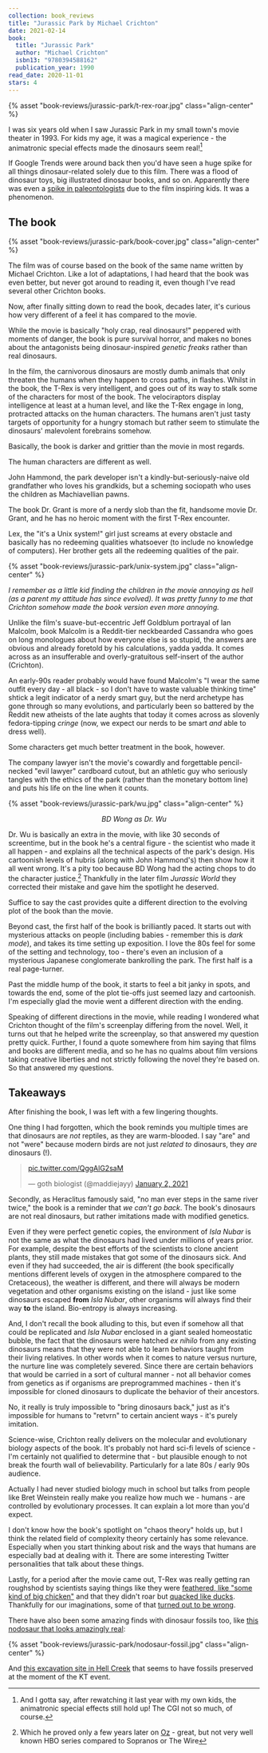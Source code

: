 ```yaml
---
collection: book_reviews
title: "Jurassic Park by Michael Crichton"
date: 2021-02-14
book:
  title: "Jurassic Park"
  author: "Michael Crichton"
  isbn13: "9780394588162"
  publication_year: 1990
read_date: 2020-11-01
stars: 4
---
```


{% asset "book-reviews/jurassic-park/t-rex-roar.jpg" class="align-center" %}

I was six years old when I saw Jurassic Park in my small town's movie theater in 1993. For kids my age, it was a magical experience - the animatronic special effects made the dinosaurs seem real![^rewatch]

[^rewatch]:
    And I gotta say, after rewatching it last year with my own kids, the animatronic special effects still hold up! The CGI not so much, of course.

If Google Trends were around back then you'd have seen a huge spike for all things dinosaur-related solely due to this film. There was a flood of dinosaur toys, big illustrated dinosaur books, and so on. Apparently there was even a [spike in paleontologists](https://www.theguardian.com/science/2018/dec/23/jurassic-park-film-inspires-new-era-of-dinosaur-discoveries) due to the film inspiring kids. It was a phenomenon.

## The book

{% asset "book-reviews/jurassic-park/book-cover.jpg" class="align-center" %}

The film was of course based on the book of the same name written by Michael Crichton. Like a lot of adaptations, I had heard that the book was even better, but never got around to reading it, even though I've read several other Crichton books.

Now, after finally sitting down to read the book, decades later, it's curious how very different of a feel it has compared to the movie.

While the movie is basically "holy crap, real dinosaurs!" peppered with moments of danger, the book is pure survival horror, and makes no bones about the antagonists being dinosaur-inspired *genetic freaks* rather than real dinosaurs.

In the film, the carnivorous dinosaurs are mostly dumb animals that only threaten the humans when they happen to cross paths, in flashes. Whilst in the book, the T-Rex is very intelligent, and goes out of its way to stalk some of the characters for most of the book. The velociraptors display intelligence at least at a human level, and like the T-Rex engage in long, protracted attacks on the human characters. The humans aren't just tasty targets of opportunity for a hungry stomach but rather seem to stimulate the dinosaurs' malevolent forebrains somehow.

Basically, the book is darker and grittier than the movie in most regards.

The human characters are different as well.

John Hammond, the park developer isn't a kindly-but-seriously-naive old grandfather who loves his grandkids, but a scheming sociopath who uses the children as Machiavellian pawns.

The book Dr. Grant is more of a nerdy slob than the fit, handsome movie Dr. Grant, and he has no heroic moment with the first T-Rex encounter.

Lex, the "it's a Unix system!" girl just screams at every obstacle and basically has no redeeming qualities whatsoever (to include no knowledge of computers). Her brother gets all the redeeming qualities of the pair.

{% asset "book-reviews/jurassic-park/unix-system.jpg" class="align-center" %}
<p>
  <em>I remember as a little kid finding the children in the movie annoying as hell (as a parent my attitude has since evolved). It was pretty funny to me that Crichton somehow made the book version even more annoying.</em>
</p>

Unlike the film's suave-but-eccentric Jeff Goldblum portrayal of Ian Malcolm, book Malcolm is a Reddit-tier neckbearded Cassandra who goes on long monologues about how everyone else is so stupid, the answers are obvious and already foretold by his calculations, yadda yadda. It comes across as an insufferable and overly-gratuitous self-insert of the author (Crichton).

An early-90s reader probably would have found Malcolm's "I wear the same outfit every day - all black - so I don't have to waste valuable thinking time" shtick a legit indicator of a nerdy smart guy, but the nerd archetype has gone through so many evolutions, and particularly been so battered by the Reddit new atheists of the late aughts that today it comes across as slovenly fedora-tipping *cringe* (now, we expect our nerds to be smart *and* able to dress well).

Some characters get much better treatment in the book, however.

The company lawyer isn't the movie's cowardly and forgettable pencil-necked "evil lawyer" cardboard cutout, but an athletic guy who seriously tangles with the ethics of the park (rather than the monetary bottom line) and puts his life on the line when it counts.

{% asset "book-reviews/jurassic-park/wu.jpg" class="align-center" %}
<div style="text-align:center;">
  <p><em>BD Wong as Dr. Wu</em></p>
</div>

Dr. Wu is basically an extra in the movie, with like 30 seconds of screentime, but in the book he's a central figure - the scientist who made it all happen - and explains all the technical aspects of the park's design. His cartoonish levels of hubris (along with John Hammond's) then show how it all went wrong. It's a pity too because BD Wong had the acting chops to do the character justice.[^oz] Thankfully in the later film *Jurassic World* they corrected their mistake and gave him the spotlight he deserved.

[^oz]:
    Which he proved only a few years later on [Oz](https://en.wikipedia.org/wiki/Oz_(TV_series)) - great, but not very well known HBO series compared to Sopranos or The Wire

Suffice to say the cast provides quite a different direction to the evolving plot of the book than the movie.

Beyond cast, the first half of the book is brilliantly paced. It starts out with mysterious attacks on people (including babies - remember this is *dark mode*), and takes its time setting up exposition. I love the 80s feel for some of the setting and technology, too - there's even an inclusion of a mysterious Japanese conglomerate bankrolling the park. The first half is a real page-turner.

Past the middle hump of the book, it starts to feel a bit janky in spots, and towards the end, some of the plot tie-offs just seemed lazy and cartoonish. I'm especially glad the movie went a different direction with the ending.

Speaking of different directions in the movie, while reading I wondered what Crichton thought of the film's screenplay differing from the novel. Well, it turns out that he helped write the screenplay, so that answered my question pretty quick. Further, I found a quote somewhere from him saying that films and books are different media, and so he has no qualms about film versions taking creative liberties and not strictly following the novel they're based on. So that answered my questions.

## Takeaways

After finishing the book, I was left with a few lingering thoughts.

One thing I had forgotten, which the book reminds you multiple times are that dinosaurs are *not* reptiles, as they are warm-blooded. I say "are" and not "were" because modern birds are not just *related to* dinosaurs, they *are* dinosaurs (!).

<blockquote class="twitter-tweet"><p lang="und" dir="ltr"><a href="https://t.co/QggAlG2saM">pic.twitter.com/QggAlG2saM</a></p>&mdash; goth biologist (@maddiejayy) <a href="https://twitter.com/maddiejayy/status/1345477643307606016?ref_src=twsrc%5Etfw">January 2, 2021</a></blockquote>

Secondly, as Heraclitus famously said, "no man ever steps in the same river twice," the book is a reminder that *we can't go back*. The book's dinosaurs are not real dinosaurs, but rather imitations made with modified genetics.

Even if they were perfect genetic copies, the environment of *Isla Nubar* is not the same as what the dinosaurs had lived under millions of years prior. For example, despite the best efforts of the scientists to clone ancient plants, they still made mistakes that got some of the dinosaurs sick. And even if they had succeeded, the air is different (the book specifically mentions different levels of oxygen in the atmosphere compared to the Cretaceous), the weather is different, and there will always be modern vegetation and other organisms existing on the island - just like some dinosaurs escaped **from** *Isla Nubar*, other organisms will always find their way **to** the island. Bio-entropy is always increasing.

And, I don't recall the book alluding to this, but even if somehow all that could be replicated and *Isla Nubar* enclosed in a giant sealed homeostatic bubble, the fact that the dinosaurs were hatched *ex nihilo* from any existing dinosaurs means that they were not able to learn behaviors taught from their living relatives. In other words when it comes to nature versus nurture, the nurture line was completely severed. Since there are certain behaviors that would be carried in a sort of cultural manner - not all behavior comes from genetics as if organisms are preprogrammed machines - then it's impossible for cloned dinosaurs to duplicate the behavior of their ancestors.

No, it really is truly impossible to "bring dinosaurs back," just as it's impossible for humans to "retvrn" to certain ancient ways - it's purely imitation.

Science-wise, Crichton really delivers on the molecular and evolutionary biology aspects of the book. It's probably not hard sci-fi levels of science - I'm certainly not qualified to determine that - but plausible enough to not break the fourth wall of believability. Particularly for a late 80s / early 90s audience.

Actually I had never studied biology much in school but talks from people like Bret Weinstein really make you realize how much we - humans - are controlled by evolutionary processes. It can explain a lot more than you'd expect.

I don't know how the book's spotlight on "chaos theory" holds up, but I think the related field of complexity theory certainly has some relevance. Especially when you start thinking about risk and the ways that humans are especially bad at dealing with it. There are some interesting Twitter personalities that talk about these things.

Lastly, for a period after the movie came out, T-Rex was really getting ran roughshod by scientists saying things like they were [feathered, like "some kind of big chicken"](https://www.nytimes.com/2014/07/29/science/new-find-hints-at-more-feathered-dinosaurs-.html) and that they didn't roar but [quacked like ducks](https://www.popularmechanics.com/science/animals/a23362/dinosaurs-probably-didnt-roar-but-quacking-isnt-out-of-the-question/). Thankfully for our imaginations, some of that [turned out to be wrong](https://www.discovermagazine.com/planet-earth/just-say-no-to-feathered-tyrannosaurs).

There have also been some amazing finds with dinosaur fossils too, like [this nodosaur that looks amazingly real](https://www.nationalgeographic.com/magazine/2017/06/dinosaur-nodosaur-fossil-discovery/):

{% asset "book-reviews/jurassic-park/nodosaur-fossil.jpg" class="align-center" %}

And [this excavation site in Hell Creek](https://www.newyorker.com/magazine/2019/04/08/the-day-the-dinosaurs-died) that seems to have fossils preserved at the moment of the KT event.
